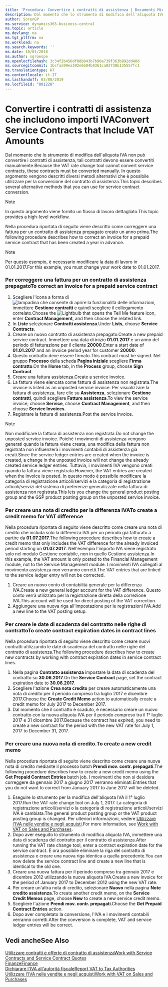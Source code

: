 ```yaml
---
title: 'Procedura: Convertire i contratti di assistenza | Documenti Microsoft'
description: Dal momento che lo strumento di modifica dell'aliquota IVA non può convertire i contratti di assistenza, tali contratti devono essere convertiti manualmente. In questo argomento vengono descritti diversi metodi alternativi che è possibile utilizzare per la conversione del contratto di assistenza.
author: SorenGP
ms.service: dynamics365-business-central
ms.topic: article
ms.devlang: na
ms.tgt_pltfrm: na
ms.workload: na
ms.search.keywords: ''
ms.date: 10/01/2018
ms.author: sgroespe
ms.openlocfilehash: 3c34f2b456df88b043b7b90a739f363b892dd48d
ms.sourcegitcommit: 1bcfaa99ea302e6b84b8361ca02730b135557fc1
ms.translationtype: HT
ms.contentlocale: it-IT
ms.lasthandoff: 03/08/2019
ms.locfileid: "801228"
---
```

# <a name="convert-service-contracts-that-include-vat-amounts"></a><span data-ttu-id="c4b13-104">Convertire i contratti di assistenza che includono importi IVA</span><span class="sxs-lookup"><span data-stu-id="c4b13-104">Convert Service Contracts that Include VAT Amounts</span></span>
<span data-ttu-id="c4b13-105">Dal momento che lo strumento di modifica dell'aliquota IVA non può convertire i contratti di assistenza, tali contratti devono essere convertiti manualmente.</span><span class="sxs-lookup"><span data-stu-id="c4b13-105">Because the VAT rate change tool cannot convert service contracts, these contracts must be converted manually.</span></span> <span data-ttu-id="c4b13-106">In questo argomento vengono descritti diversi metodi alternativi che è possibile utilizzare per la conversione del contratto di assistenza.</span><span class="sxs-lookup"><span data-stu-id="c4b13-106">This topic describes several alternative methods that you can use for service contract conversion.</span></span>  

> [!NOTE]  
>  <span data-ttu-id="c4b13-107">In questo argomento viene fornito un flusso di lavoro dettagliato.</span><span class="sxs-lookup"><span data-stu-id="c4b13-107">This topic provides a high-level workflow.</span></span>  

 <span data-ttu-id="c4b13-108">Nella procedura riportata di seguito viene descritto come correggere una fattura per un contratto di assistenza prepagato creato un anno prima.</span><span class="sxs-lookup"><span data-stu-id="c4b13-108">The following procedure describes how to correct an invoice for a prepaid service contract that has been created a year in advance.</span></span>  

> [!NOTE]  
>  <span data-ttu-id="c4b13-109">Per questo esempio, è necessario modificare la data di lavoro in 01.01.2017.</span><span class="sxs-lookup"><span data-stu-id="c4b13-109">For this example, you must change your work date to 01.01.2017.</span></span>  

### <a name="to-correct-an-invoice-for-a-prepaid-service-contract"></a><span data-ttu-id="c4b13-110">Per correggere una fattura per un contratto di assistenza prepagato</span><span class="sxs-lookup"><span data-stu-id="c4b13-110">To correct an invoice for a prepaid service contract</span></span>  
1. <span data-ttu-id="c4b13-111">Scegliere l'icona a forma di ![lampadina che consente di aprire la funzionalità delle informazioni](media/ui-search/search_small.png "Informazioni sull'operazione che si desidera eseguire"), immettere **Gestione contratti** e quindi scegliere il collegamento correlato.</span><span class="sxs-lookup"><span data-stu-id="c4b13-111">Choose the ![Lightbulb that opens the Tell Me feature](media/ui-search/search_small.png "Tell me what you want to do") icon, enter **Contract Management**, and then choose the related link.</span></span>  
2. <span data-ttu-id="c4b13-112">In **Liste** selezionare **Contratti assistenza**.</span><span class="sxs-lookup"><span data-stu-id="c4b13-112">Under **Lists**, choose **Service Contracts**.</span></span>  
3. <span data-ttu-id="c4b13-113">Creare un nuovo contratto di assistenza prepagato.</span><span class="sxs-lookup"><span data-stu-id="c4b13-113">Create a new prepaid service contract.</span></span> <span data-ttu-id="c4b13-114">Immettere una data di inizio **01.01.2017** e un anno del periodo di fatturazione per il cliente **20000**.</span><span class="sxs-lookup"><span data-stu-id="c4b13-114">Enter a start date of **01.01.2017** and an invoice period year for customer **20000**.</span></span>  
4. <span data-ttu-id="c4b13-115">Questo contratto deve essere firmato.</span><span class="sxs-lookup"><span data-stu-id="c4b13-115">This contract must be signed.</span></span> <span data-ttu-id="c4b13-116">Nel gruppo **Processo** della scheda **Pagina iniziale** scegliere **Firma contratto**.</span><span class="sxs-lookup"><span data-stu-id="c4b13-116">On the **Home** tab, in the **Process** group, choose **Sign Contract**.</span></span>  
5. <span data-ttu-id="c4b13-117">Creare una fattura assistenza.</span><span class="sxs-lookup"><span data-stu-id="c4b13-117">Create a service invoice.</span></span>
6. <span data-ttu-id="c4b13-118">La fattura viene elencata come fattura di assistenza non registrata.</span><span class="sxs-lookup"><span data-stu-id="c4b13-118">The invoice is listed as an unposted service invoice.</span></span> <span data-ttu-id="c4b13-119">Per visualizzare la fattura di assistenza, fare clic su **Assistenza**, selezionare **Gestione contratti**, quindi scegliere **Fatture assistenza**.</span><span class="sxs-lookup"><span data-stu-id="c4b13-119">To view the service invoice, choose **Service**, choose **Contract Management**, and then choose **Service Invoices**.</span></span>  
7. <span data-ttu-id="c4b13-120">Registrare la fattura di assistenza.</span><span class="sxs-lookup"><span data-stu-id="c4b13-120">Post the service invoice.</span></span>  

> [!NOTE]  
>  <span data-ttu-id="c4b13-121">Non modificare la fattura di assistenza non registrata.</span><span class="sxs-lookup"><span data-stu-id="c4b13-121">Do not change the unposted service invoice.</span></span> <span data-ttu-id="c4b13-122">Poiché i movimenti di assistenza vengono generati quando la fattura viene creata, una modifica della fattura non registrata non influenzerà i movimenti contabili di assistenza già creati.</span><span class="sxs-lookup"><span data-stu-id="c4b13-122">Since the service ledger entries are created when the invoice is created, a change in the unposted invoice will not change the already created service ledger entries.</span></span> <span data-ttu-id="c4b13-123">Tuttavia, i movimenti IVA vengono creati quando la fattura viene registrata.</span><span class="sxs-lookup"><span data-stu-id="c4b13-123">However, the VAT entries are created when the invoice is posted.</span></span> <span data-ttu-id="c4b13-124">In questo modo è possibile modificare la categoria di registrazione articoli/servizi e la categoria di registrazione articoli/servizi del sistema di preferenze generalizzate nella fattura di assistenza non registrata.</span><span class="sxs-lookup"><span data-stu-id="c4b13-124">This lets you change the general product posting group and the GSP product posting group on the unposted service invoice.</span></span>  

### <a name="to-create-a-credit-memo-for-vat-difference"></a><span data-ttu-id="c4b13-125">Per creare una nota di credito per la differenza IVA</span><span class="sxs-lookup"><span data-stu-id="c4b13-125">To create a credit memo for VAT difference</span></span>  
<span data-ttu-id="c4b13-126">Nella procedura riportata di seguito viene descritto come creare una nota di credito che includa solo la differenza IVA per un periodo già fatturato a partire da **01.07.2017**.</span><span class="sxs-lookup"><span data-stu-id="c4b13-126">The following procedure describes how to create a credit memo that only includes the VAT difference for the already invoiced period starting on **01.07.2017**.</span></span> <span data-ttu-id="c4b13-127">Nell'esempio l'importo IVA viene registrato solo nel modulo Gestione contabile, non in quello Gestione assistenza.</span><span class="sxs-lookup"><span data-stu-id="c4b13-127">In this example, the VAT amount is only posted to the Financial Management module, not to the Service Management module.</span></span> <span data-ttu-id="c4b13-128">I movimenti IVA collegati al movimento assistenza non verranno corretti.</span><span class="sxs-lookup"><span data-stu-id="c4b13-128">The VAT entries that are linked to the service ledger entry will not be corrected.</span></span>  

1. <span data-ttu-id="c4b13-129">Creare un nuovo conto di contabilità generale per la differenza IVA.</span><span class="sxs-lookup"><span data-stu-id="c4b13-129">Create a new general ledger account for the VAT difference.</span></span> <span data-ttu-id="c4b13-130">Questo conto verrà utilizzato per la registrazione diretta della correzione IVA.</span><span class="sxs-lookup"><span data-stu-id="c4b13-130">This account will be used for direct posting of the VAT correction.</span></span>  
2. <span data-ttu-id="c4b13-131">Aggiungere una nuova riga all'impostazione per le registrazioni IVA.</span><span class="sxs-lookup"><span data-stu-id="c4b13-131">Add a new line to the VAT posting setup.</span></span>  

### <a name="to-create-contract-expiration-dates-in-contract-lines"></a><span data-ttu-id="c4b13-132">Per creare le date di scadenza del contratto nelle righe di contratto</span><span class="sxs-lookup"><span data-stu-id="c4b13-132">To create contract expiration dates in contract lines</span></span>  
<span data-ttu-id="c4b13-133">Nella procedura riportata di seguito viene descritto come creare nuovi contratti utilizzando le date di scadenza del contratto nelle righe del contratto di assistenza.</span><span class="sxs-lookup"><span data-stu-id="c4b13-133">The following procedure describes how to create new contracts by working with contract expiration dates in service contract lines.</span></span>  

1. <span data-ttu-id="c4b13-134">Nella pagina **Contratto assistenza** impostare la data di scadenza del contratto su **30.06.2017**.</span><span class="sxs-lookup"><span data-stu-id="c4b13-134">On the **Service Contract** page, set the contract expiration date to **30.06.2017**.</span></span>  
2. <span data-ttu-id="c4b13-135">Scegliere l'azione **Crea nota credito** per creare automaticamente una nota di credito per il periodo compreso tra luglio 2017 e dicembre 2017.</span><span class="sxs-lookup"><span data-stu-id="c4b13-135">Choose the **Create Credit Memo** action to automatically create a credit memo for July 2017 to December 2017.</span></span>  
3. <span data-ttu-id="c4b13-136">Dal momento che il contratto è scaduto, è necessario creare un nuovo contratto con la nuova aliquota IVA per il periodo compreso tra il 1° luglio 2017 e 31 dicembre 2017.</span><span class="sxs-lookup"><span data-stu-id="c4b13-136">Because the contract has expired, you need to create a new contract for the period with the new VAT rate for July 1, 2017 to December 31, 2017.</span></span>  

### <a name="to-create-a-new-credit-memo"></a><span data-ttu-id="c4b13-137">Per creare una nuova nota di credito.</span><span class="sxs-lookup"><span data-stu-id="c4b13-137">To create a new credit memo</span></span>  
<span data-ttu-id="c4b13-138">Nella procedura riportata di seguito viene descritto come creare una nuova nota di credito mediante il processo batch **Prendi mov. contr. prepagati**.</span><span class="sxs-lookup"><span data-stu-id="c4b13-138">The following procedure describes how to create a new credit memo using the **Get Prepaid Contract Entries** batch job.</span></span> <span data-ttu-id="c4b13-139">I movimenti che non si desidera correggere da gennaio 2017 a giugno 2017 verranno eliminati.</span><span class="sxs-lookup"><span data-stu-id="c4b13-139">Entries that you do not want to correct from January 2017 to June 2017 will be deleted.</span></span>  

1. <span data-ttu-id="c4b13-140">Eseguire lo strumento per la modifica dell'aliquota IVA il 1° luglio 2017.</span><span class="sxs-lookup"><span data-stu-id="c4b13-140">Run the VAT rate change tool on July 1, 2017.</span></span> <span data-ttu-id="c4b13-141">La categoria di registrazione articoli/servizi o la categoria di registrazione articoli/servizi IVA è cambiata.</span><span class="sxs-lookup"><span data-stu-id="c4b13-141">The general product posting group or the VAT product posting group is changed.</span></span> <span data-ttu-id="c4b13-142">Per ulteriori informazioni, vedere [Utilizzare l'IVA nelle vendite e negli acquisti](finance-work-with-vat.md).</span><span class="sxs-lookup"><span data-stu-id="c4b13-142">For more information, see [Work with VAT on Sales and Purchases](finance-work-with-vat.md).</span></span>  
2. <span data-ttu-id="c4b13-143">Dopo aver eseguito lo strumento di modifica aliquota IVA, immettere una data di scadenza del contratto per il contratto di assistenza.</span><span class="sxs-lookup"><span data-stu-id="c4b13-143">After running the VAT rate change tool, enter a contract expiration date for the service contract.</span></span> <span data-ttu-id="c4b13-144">È ora possibile eliminare la riga del contratto di assistenza e creare una nuova riga identica a quella precedente.</span><span class="sxs-lookup"><span data-stu-id="c4b13-144">You can now delete the service contract line and create a new line that is identical to the old one.</span></span>  
3. <span data-ttu-id="c4b13-145">Creare una nuova fattura per il periodo compreso tra gennaio 2017 e dicembre 2012 utilizzando la nuova aliquota IVA.</span><span class="sxs-lookup"><span data-stu-id="c4b13-145">Create a new invoice for the period of January 2017 to December 2012 using the new VAT rate.</span></span>  
4. <span data-ttu-id="c4b13-146">Per creare un'altra nota di credito, selezionare **Nuovo** nella pagina **Note credito assistenza**.</span><span class="sxs-lookup"><span data-stu-id="c4b13-146">To create another credit memo, on the **Service Credit Memos** page, choose **New** to create a new service credit memo.</span></span>  
5. <span data-ttu-id="c4b13-147">Scegliere l'azione **Prendi mov. contr. prepagati**.</span><span class="sxs-lookup"><span data-stu-id="c4b13-147">Choose the **Get Prepaid Contract Entries** action.</span></span>  
6. <span data-ttu-id="c4b13-148">Dopo aver completato la conversione, l'IVA e i movimenti contabili verranno corretti.</span><span class="sxs-lookup"><span data-stu-id="c4b13-148">After the conversion is complete, VAT and service ledger entries will be correct.</span></span>  

## <a name="see-also"></a><span data-ttu-id="c4b13-149">Vedi anche</span><span class="sxs-lookup"><span data-stu-id="c4b13-149">See Also</span></span>  
[<span data-ttu-id="c4b13-150">Utilizzare contratti e offerte di contratto di assistenza</span><span class="sxs-lookup"><span data-stu-id="c4b13-150">Work with Service Contracts and Service Contract Quotes</span></span>](service-how-to-create-service-contracts-and-service-contract-quotes.md)  
[<span data-ttu-id="c4b13-151">Finanze</span><span class="sxs-lookup"><span data-stu-id="c4b13-151">Finance</span></span>](finance.md)  
[<span data-ttu-id="c4b13-152">Dichiarare l'IVA all'autorità fiscale</span><span class="sxs-lookup"><span data-stu-id="c4b13-152">Report VAT to Tax Authorities</span></span>](finance-how-report-vat.md)  
[<span data-ttu-id="c4b13-153">Utilizzare l'IVA nelle vendite e negli acquisti</span><span class="sxs-lookup"><span data-stu-id="c4b13-153">Work with VAT on Sales and Purchases</span></span>](finance-work-with-vat.md)  
